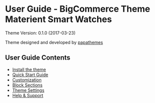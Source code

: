 # User Guide - BigCommerce Theme Materient Smart Watches

Theme Version: 0.1.0 (2017-03-23)

Theme designed and developed by [papathemes](http://papathemes.com) 

## User Guide Contents

* [Install the theme](installation.md)
* [Quick Start Guide](quickstart.md)
* [Customization](customization.md)
* [Block Sections](sections.md)
* [Theme Settings](settings.md)
* [Help & Support](support.md)